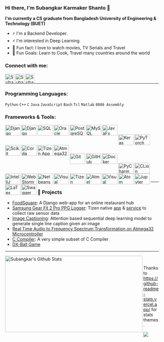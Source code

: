 ### Hi there, I'm Subangkar Karmaker Shanto 👋

**I'm currently a CS graduate from Bangladesh University of Engineering & Technology (BUET)**
- ⚡  I'm a Backend Developer.
- ⚡  I'm interested in Deep Learning
- 👯 Fun fact: I love to watch movies, TV Serials and Travel
- 🥅 Fun Goals: Learn to Cook, Travel many countries around the world
<!--- - 🌱 🤣
--->

### Connect with me:
[<img align="left" alt="Subangkar | LinkedIn" width="30px" src="https://cdn.jsdelivr.net/npm/simple-icons@v3/icons/linkedin.svg" />][linkedin]
[<img align="left" alt="Subangkar | Twitter" width="30px" src="https://cdn.jsdelivr.net/npm/simple-icons@v3/icons/twitter.svg" />][twitter]
[<img align="left" alt="Subangkar | Instagram" width="30px" src="https://cdn.jsdelivr.net/npm/simple-icons@v3/icons/instagram.svg" />][instagram]
<!---
[<img align="left" alt="Subangkar" width="30px" src="https://raw.githubusercontent.com/iconic/open-iconic/master/svg/globe.svg" />][website]
[<img align="left" alt="Subangkar | YouTube" width="30px" src="https://cdn.jsdelivr.net/npm/simple-icons@v3/icons/youtube.svg" />][youtube]
-->
<br />
  
---

### Programming Languages:
<!-- [<img align="left" alt="Python" width="50px" height="35px" src="https://i.ibb.co/PFRJPD6/image.png" />](https://www.python.org/)
[<img align="left" alt="C++" width="50px" height="35px" src="https://i.ibb.co/7G84R00/image.png" />](http://www.cplusplus.com/)
[<img align="left" alt="C" width="50px" height="35px" src="https://i.ibb.co/fNb1J47/image.png" />](https://en.wikipedia.org/wiki/C_(programming_language))
[<img align="left" alt="Java" width="50px" height="35px" src="https://i.ibb.co/8dzYPBS/image.png" />](https://www.java.com/)
[<img align="left" alt="JavaScript" width="50px" height="35px" src="https://i.ibb.co/ts54MPX/image.png" />](https://www.javascript.com/)
[<img align="left" alt="Bash" width="50px" height="35px" src="https://i.ibb.co/Z1JcmYm/image.png" />](https://www.gnu.org/software/bash/)
[<img align="left" alt="Tcl" width="50px" height="35px" src="https://www.tcl.tk/images/pwrdLogo200.gif" />](https://www.tcl.tk/)
[<img align="left" alt="Matlab" width="50px" height="35px" src="https://i.ibb.co/K5sz46B/image.png" />](https://www.mathworks.com/products/matlab.html)
[<img align="left" alt="Assembly" width="50px" height="35px" src="https://i.ibb.co/9wythsn/image.png" />](https://jbwyatt.com/253/emu/asm_tutorial_01.html) -->
`Python` `C++` `C` `Java` `JavaScript` `Bash` `Tcl` `Matlab` `8086 Assembly`
<br />
    
### Frameworks & Tools:
[<img align="left" alt="Django" width="50px" height="35px" src="https://i.ibb.co/CWTdZFx/image.png" />](https://www.djangoproject.com/)
[<img align="left" alt="Django REST Framework" width="50px" height="35px" src="https://www.django-rest-framework.org/img/logo.png" />](https://www.django-rest-framework.org/)
[<img align="left" alt="SQL" width="50px" height="35px" src="https://i.ibb.co/C0Jb4HH/image.png" />](https://en.wikipedia.org/wiki/SQL)
[<img align="left" alt="Oracle Database" width="50px" height="35px" height="26px" src="https://i.ibb.co/wdRd4Gp/image.png" />](https://www.oracle.com/database/technologies/)
[<img align="left" alt="PostgreSQL" width="50px" height="35px" src="https://i.ibb.co/8mP1fH1/image.png" />](https://www.postgresql.org/)
[<img align="left" alt="MySQL" width="50px" height="35px" src="https://i.ibb.co/fQxKvWs/image.png" />](https://www.mysql.com/)
[<img align="left" alt="JavaFx" width="50px" height="35px" src="https://i.ibb.co/nBCsn4c/image.png" />](https://www.oracle.com/java/technologies/javase/javafx-overview.html)
<br />

[<img align="left" alt="Keras" width="50px" height="35px" src="https://i.ibb.co/fGjD3Ns/image.png" />](https://keras.io/)
[<img align="left" alt="PyTorch" width="50px" height="35px" src="https://i.ibb.co/mFzwkV2/image.png" />](https://pytorch.org/)
[<img align="left" alt="Scikit Learn" width="50px" height="35px" src="https://i.ibb.co/HhxPLyH/image.png" />](https://scikit-learn.org/)
[<img align="left" alt="Corda" width="50px" height="35px" src="https://i.ibb.co/30MHCtn/image.png" />](https://www.corda.net/)
<br />

[<img align="left" alt="Tizen App Development" width="50px" height="35px" src="https://i.ibb.co/FDGfMqR/image.png" />](https://developer.tizen.org/)
[<img align="left" alt="Atmega32 Microcontroller interfacing" width="50px" height="35px" src="https://i.ibb.co/ZKLWdJH/image.png" />](https://www.microchip.com/wwwproducts/ATmega32)
<br />

[<img align="left" alt="Git" width="50px" height="35px" src="https://i.ibb.co/RpqgDfp/image.png" />](https://git-scm.com/)
[<img align="left" alt="GitHub" width="50px" height="35px" src="https://i.ibb.co/h26m6bp/image.png" />](https://github.com/)
[<img align="left" alt="Docker" width="50px" height="35px" src="https://i.ibb.co/rxvmJ9X/image.png" />](http://docker.io/)
<br />

[<img align="left" alt="PyCharm" width="50px" height="35px" src="https://i.ibb.co/whg19gH/image.png" />](https://www.jetbrains.com/pycharm/)
[<img align="left" alt="CLion" width="50px" height="35px" src="https://i.ibb.co/7p8C6VD/image.png" />](https://www.jetbrains.com/clion/)
[<img align="left" alt="IntelliJ IDEA" width="50px" height="35px" src="https://i.ibb.co/jyM4454/image.png" />](https://www.jetbrains.com/idea/)
[<img align="left" alt="WebStorm" width="50px" height="35px" src="https://i.ibb.co/j68JC7v/image.png" />](https://www.jetbrains.com/webstorm/)
[<img align="left" alt="Netbeans" width="50px" height="35px" src="https://i.ibb.co/dJLzgvG/netbeans-logo-21.png" />](https://netbeans.org/)
[<img align="left" alt="Visual Studio" width="50px" height="35px" src="https://i.ibb.co/nc0QqHt/image.png" />](https://visualstudio.microsoft.com/)
[<img align="left" alt="Tizen Studio" width="50px" height="35px" src="https://i.ibb.co/xDtQpH3/image.png" />](https://developer.tizen.org/development/tizen-studio/overview)
[<img align="left" alt="Atmel Studio" width="50px" height="35px" src="https://i.ibb.co/RNTkTX3/image.png" />](https://www.microchip.com/mplab/avr-support/atmel-studio-7)
[<img align="left" alt="Visual Studio Code" width="50px" height="35px" src="https://i.ibb.co/Wxt9zvg/image.png" />](https://code.visualstudio.com/)
[<img align="left" alt="Atom" width="50px" height="35px" src="https://i.ibb.co/j86VLn6/image.png" />](https://atom.io/)
[<img align="left" alt="Jupyter Notebook" width="50px" height="35px" src="https://i.ibb.co/GMLxXcg/image.png" />](https://jupyter.org/)
<br />

[<img align="left" alt="LaTex" width="50px" height="35px" src="https://i.ibb.co/Cn5G0MZ/image.png" />](https://www.latex-project.org/)
[<img align="left" alt="Swagger" width="50px" height="35px" src="https://i.ibb.co/Jr1jsfR/image.png" />](https://swagger.io/)
<br />

---

### 📕 Projects
- [FoodSquare](https://github.com/Subangkar/Foodsquare-Web-App): A Django web-app for an online restaurant hub
- [Samsung Gear Fit 2 Pro PPG Logger](https://github.com/Subangkar/Tizen-Sensor-Raw-Data-Saving-Service): Tizen native [app](https://github.com/Subangkar/Gear-Fit-2-Sensor-Raw-Data-Sync) & [service](https://github.com/Subangkar/Tizen-Sensor-Raw-Data-Saving-Service) to collect raw sensor data
- [Image Captioning](https://github.com/Subangkar/Image-Captioning-Attention-PyTorch): Attention based sequential deep learning model to generate single line caption given an image
- [Real Time Audio to Frequency Spectrum Transformation on Atmega32 Microcontroller](https://github.com/Subangkar/Real-Time-Audio-to-Frequency-Spectrum-Transformation-on-Atmega32)
- [C Compiler](https://github.com/Subangkar/Compiler-CSE-310-BUET): A very simple subset of C Compiler
- [DX-Ball Game](https://github.com/Subangkar/DX-Ball-iGraphics-Project-BUET)

---

<img align="left" height="250px" width="450px" alt="Subangkar's Github Stats" src="https://github-readme-stats.vercel.app/api?username=Subangkar&show_icons=true&hide_border=true&theme=radical&count_private=true" />
<!--
<img align="left" height="250px" width="400px" alt="Topmost Used Languages" src="https://github-readme-stats.vercel.app/api/top-langs/?username=Subangkar&layout=compact&hide_border=true&theme=radical" />
-->
<br />
  
Thanks to https://github-readme-stats.vercel.app/ for stats themes.

  
  
![](https://komarev.com/ghpvc/?username=Subangkar)


[website]: https://sites.google.com/Subangkar
[twitter]: https://twitter.com/Subangkar_Kr
[youtube]: https://www.youtube.com/channel/UCZXpAN0rFHIsnGfvvAgRXgA
[instagram]: https://www.instagram.com/subangkar.karmaker
[linkedin]: https://www.linkedin.com/in/subangkar-karmaker


<!--
**Subangkar/Subangkar** is a ✨ _special_ ✨ repository because its `README.md` (this file) appears on your GitHub profile.

Here are some ideas to get you started:

- 🔭 I’m currently working on ...
- 🌱 I’m currently learning ...
- 👯 I’m looking to collaborate on ...
- 🤔 I’m looking for help with ...
- 💬 Ask me about ...
- 📫 How to reach me: ...
- 😄 Pronouns: ...
- ⚡ Fun fact: ...
-->
